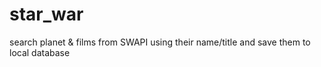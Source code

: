 # star_war
search planet &amp; films from SWAPI using their name/title and save them to local database
